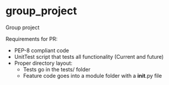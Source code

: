 # group_project
Group project

Requirements for PR:
 - PEP-8 compliant code
 - UnitTest script that tests all functionality (Current and future)
 - Proper directory layout:
   + Tests go in the tests/ folder
   + Feature code goes into a module folder with a __init__.py file
